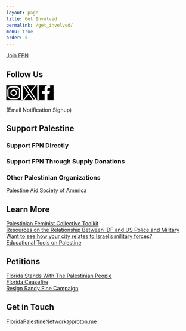 ```yaml
---
layout: page
title: Get Involved
permalink: /get_involved/
menu: true
order: 5
---
```


<div class=button>
<a href="https://forms.gle/dYkJYWZVAa7stD2w8" target="_blank">Join FPN</a>
</div>

## Follow Us
<div>
<a href="https://instagram.com/floridapalestinenetwork" target="_blank">
    <img src="/assets/icons/instagram.svg" alt="Instagram" height="40" style="filter: invert(1);">
</a>
<a href="https://x.com/FloridaPaliNet" target="_blank">
    <img src="/assets/icons/twitter.svg" alt="Twitter" height="40" style="filter: invert(1);">
</a>
<a href="https://www.facebook.com/FloridaPalestineNetwork" target="_blank">
    <img src="/assets/icons/facebook.svg" alt="Facebook" height="40" style="filter: invert(1);">
</a>
</div>

(Email Notification Signup)

## Support Palestine
### Support FPN Directly

### Support FPN Through Supply Donations

### Other Palestinian Organizations
<div class="button-container">
    <div class="button">
    <a href="https://www.paypal.com/donate/?cmd=_s-xclick&hosted_button_id=HVV36DB8FR9W6&source=url" target="_blank">Palestine Aid Society of America</a>
    </div>
</div>


## Learn More
<div class="button-container">
    <div class="button">
    <a href="https://issuu.com/palestinianfeminists/docs/pfc_toolkit_-_final?link_id=7&can_id=54328934881cbe4997d20fb868edb9fc&source=email-new-resource-freedom-is-within-reach-pfc-toolkit&email_referrer=email_1193442&email_subject=new-resource-freedom-is-within-reach" target="_blank">Palestinian Feminist Collective Toolkit</a>
    </div>
    <div class="button">
    <a href="http://deadlyexchange.org/" target="_blank">Resources on the Relationship Between IDF and US Police and Military</a>
    </div>
    <div class="button">
    <a href="https://palestineishere.org/" target="_blank">Want to see how your city relates to Israel’s military forces?</a>
    </div>
    <div class="button">
    <a href="https://instagram.com/visualizing_palestine?utm_medium=copy_link" target="_blank">Educational Tools on Palestine</a>
    </div>
</div>


## Petitions
<div class="button-container">
    <div class="button">
    <a href="http://bit.ly/fl4freedom" target="_blank">Florida Stands With The Palestinian People</a>
    </div>
    <div class="button">
    <a href="https://secure.everyaction.com/1UbhpW18o0214v5Vwnoh4w2" target="_blank">Florida Ceasefire</a>
    </div>
    <div class="button">
    <a href="http://bit.ly/resignrandyfine" target="_blank">Resign Randy Fine Campaign</a>
    </div>
</div>

## Get in Touch
FloridaPalestineNetwork@proton.me